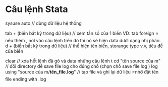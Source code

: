 # Câu lệnh Stata

sysuse auto // dùng dữ liệu hệ thống 

tab + (biến bất kỳ trong dữ liệu) // xem tần số của 1 biến
VD: tab foreign
  ⭐ nếu thêm , nol vào câu lệnh trên đó thì nó sẽ hiện data dưới dạng nhị phân.
d + (biến bất kỳ trong dữ liệu) // thể hiện tên biến, storange type v.v, tiêu đề của biến

clear // xóa hết lệnh đã gõ và data
những câu lênh t
cd "tên source của m" // đổi directory để save file log cho đúng chỗ (chọn chỗ save file log )
log using "source của m/**tên_file.log**" // tạo file và ghi lại dữ liệu
⭐nhớ đặt tên file ending with .log


